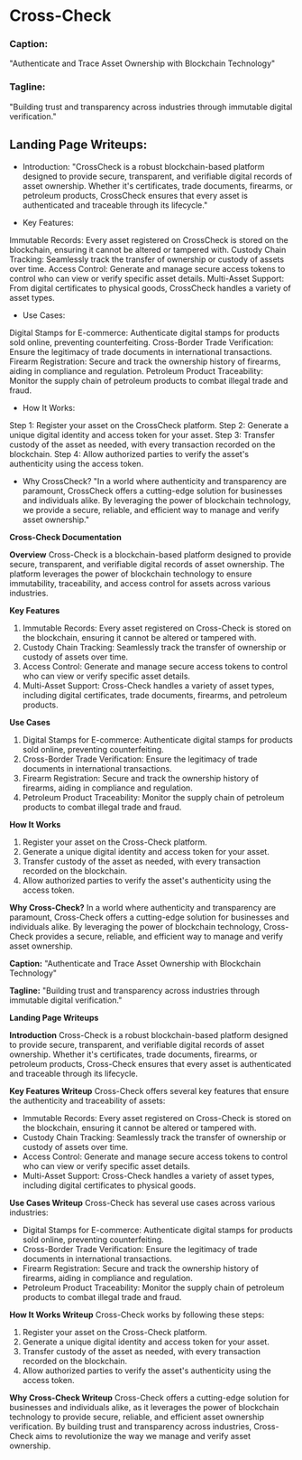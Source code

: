 # Cross-Check

### Caption:
"Authenticate and Trace Asset Ownership with Blockchain Technology"

### Tagline:
"Building trust and transparency across industries through immutable digital verification."

## Landing Page Writeups:
- Introduction:
"CrossCheck is a robust blockchain-based platform designed to provide secure, transparent, and verifiable digital records of asset ownership. Whether it's certificates, trade documents, firearms, or petroleum products, CrossCheck ensures that every asset is authenticated and traceable through its lifecycle."

- Key Features:

Immutable Records: Every asset registered on CrossCheck is stored on the blockchain, ensuring it cannot be altered or tampered with.
Custody Chain Tracking: Seamlessly track the transfer of ownership or custody of assets over time.
Access Control: Generate and manage secure access tokens to control who can view or verify specific asset details.
Multi-Asset Support: From digital certificates to physical goods, CrossCheck handles a variety of asset types.

- Use Cases:

Digital Stamps for E-commerce: Authenticate digital stamps for products sold online, preventing counterfeiting.
Cross-Border Trade Verification: Ensure the legitimacy of trade documents in international transactions.
Firearm Registration: Secure and track the ownership history of firearms, aiding in compliance and regulation.
Petroleum Product Traceability: Monitor the supply chain of petroleum products to combat illegal trade and fraud.

- How It Works:

Step 1: Register your asset on the CrossCheck platform.
Step 2: Generate a unique digital identity and access token for your asset.
Step 3: Transfer custody of the asset as needed, with every transaction recorded on the blockchain.
Step 4: Allow authorized parties to verify the asset's authenticity using the access token.

- Why CrossCheck? "In a world where authenticity and transparency are paramount, CrossCheck offers a cutting-edge solution for businesses and individuals alike. By leveraging the power of blockchain technology, we provide a secure, reliable, and efficient way to manage and verify asset ownership."

**Cross-Check Documentation**

**Overview**
Cross-Check is a blockchain-based platform designed to provide secure, transparent, and verifiable digital records of asset ownership. The platform leverages the power of blockchain technology to ensure immutability, traceability, and access control for assets across various industries.

**Key Features**
1. Immutable Records: Every asset registered on Cross-Check is stored on the blockchain, ensuring it cannot be altered or tampered with.
2. Custody Chain Tracking: Seamlessly track the transfer of ownership or custody of assets over time.
3. Access Control: Generate and manage secure access tokens to control who can view or verify specific asset details.
4. Multi-Asset Support: Cross-Check handles a variety of asset types, including digital certificates, trade documents, firearms, and petroleum products.

**Use Cases**
1. Digital Stamps for E-commerce: Authenticate digital stamps for products sold online, preventing counterfeiting.
2. Cross-Border Trade Verification: Ensure the legitimacy of trade documents in international transactions.
3. Firearm Registration: Secure and track the ownership history of firearms, aiding in compliance and regulation.
4. Petroleum Product Traceability: Monitor the supply chain of petroleum products to combat illegal trade and fraud.

**How It Works**
1. Register your asset on the Cross-Check platform.
2. Generate a unique digital identity and access token for your asset.
3. Transfer custody of the asset as needed, with every transaction recorded on the blockchain.
4. Allow authorized parties to verify the asset's authenticity using the access token.

**Why Cross-Check?**
In a world where authenticity and transparency are paramount, Cross-Check offers a cutting-edge solution for businesses and individuals alike. By leveraging the power of blockchain technology, Cross-Check provides a secure, reliable, and efficient way to manage and verify asset ownership.

**Caption:**
"Authenticate and Trace Asset Ownership with Blockchain Technology"

**Tagline:**
"Building trust and transparency across industries through immutable digital verification."

**Landing Page Writeups**

**Introduction**
Cross-Check is a robust blockchain-based platform designed to provide secure, transparent, and verifiable digital records of asset ownership. Whether it's certificates, trade documents, firearms, or petroleum products, Cross-Check ensures that every asset is authenticated and traceable through its lifecycle.

**Key Features Writeup**
Cross-Check offers several key features that ensure the authenticity and traceability of assets:
- Immutable Records: Every asset registered on Cross-Check is stored on the blockchain, ensuring it cannot be altered or tampered with.
- Custody Chain Tracking: Seamlessly track the transfer of ownership or custody of assets over time.
- Access Control: Generate and manage secure access tokens to control who can view or verify specific asset details.
- Multi-Asset Support: Cross-Check handles a variety of asset types, including digital certificates to physical goods.

**Use Cases Writeup**
Cross-Check has several use cases across various industries:
- Digital Stamps for E-commerce: Authenticate digital stamps for products sold online, preventing counterfeiting.
- Cross-Border Trade Verification: Ensure the legitimacy of trade documents in international transactions.
- Firearm Registration: Secure and track the ownership history of firearms, aiding in compliance and regulation.
- Petroleum Product Traceability: Monitor the supply chain of petroleum products to combat illegal trade and fraud.

**How It Works Writeup**
Cross-Check works by following these steps:
1. Register your asset on the Cross-Check platform.
2. Generate a unique digital identity and access token for your asset.
3. Transfer custody of the asset as needed, with every transaction recorded on the blockchain.
4. Allow authorized parties to verify the asset's authenticity using the access token.

**Why Cross-Check Writeup**
Cross-Check offers a cutting-edge solution for businesses and individuals alike, as it leverages the power of blockchain technology to provide secure, reliable, and efficient asset ownership verification. By building trust and transparency across industries, Cross-Check aims to revolutionize the way we manage and verify asset ownership.